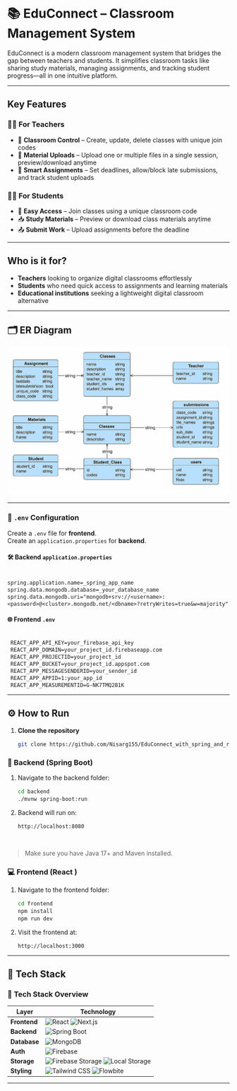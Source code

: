 
# 📚 EduConnect – Classroom Management System

EduConnect is a modern classroom management system that bridges the gap between teachers and students. It simplifies classroom tasks like sharing study materials, managing assignments, and tracking student progress—all in one intuitive platform.

---

##  Key Features

### 👩‍🏫 For Teachers
- 🔹 **Classroom Control** – Create, update, delete classes with unique join codes  
- 📎 **Material Uploads** – Upload one or multiple files in a single session, preview/download anytime  
- 📝 **Smart Assignments** – Set deadlines, allow/block late submissions, and track student uploads  

### 👨‍🎓 For Students
- 🔹 **Easy Access** – Join classes using a unique classroom code  
- 📥 **Study Materials** – Preview or download class materials anytime  
- 📤 **Submit Work** – Upload assignments before the deadline  

---

## Who is it for?

- **Teachers** looking to organize digital classrooms effortlessly  
- **Students** who need quick access to assignments and learning materials  
- **Educational institutions** seeking a lightweight digital classroom alternative  

---

## 🗂️ ER Diagram



![ER Diagram](./assets/er.png)

---


### 📁 `.env` Configuration

Create a `.env` file for **frontend**.<br>
Create an `application.properties` for **backend**.

#### 🛠️ Backend `application.properties`

```application.properties

spring.application.name=_spring_app_name
spring.data.mongodb.database=_your_database_name
spring.data.mongodb.uri="mongodb+srv://<username>:<password>@<cluster>.mongodb.net/<dbname>?retryWrites=true&w=majority"

```

#### 🌐 Frontend `.env`

```env

 REACT_APP_API_KEY=your_firebase_api_key
 REACT_APP_DOMAIN=your_project_id.firebaseapp.com
 REACT_APP_PROJECTID=your_project_id
 REACT_APP_BUCKET=your_project_id.appspot.com
 REACT_APP_MESSAGESENDERID=your_sender_id
 REACT_APP_APPID=1:your_app_id
 REACT_APP_MEASUREMENTID=G-NK7TMQ2B1K

```

---


## ⚙️ How to Run

1. **Clone the repository**
   ```bash
   git clone https://github.com/Nisarg155/EduConnect_with_spring_and_react

### 🔧 Backend (Spring Boot)
1. Navigate to the backend folder:
   ```bash
   cd backend
   ./mvnw spring-boot:run
   ```

3. Backend will run on:

   ```
   http://localhost:8080
   ```
<br>

> Make sure you have Java 17+ and Maven installed.


### 💻 Frontend (React )

1. Navigate to the frontend folder:

   ```bash
   cd frontend
   npm install
   npm run dev
   ```

2. Visit the frontend at:

   ```
   http://localhost:3000
   ```


---


## 🧰 Tech Stack


### 🧱 **Tech Stack Overview**

| Layer        | Technology                                                                                                                                                                                                                                         |
| ------------ | -------------------------------------------------------------------------------------------------------------------------------------------------------------------------------------------------------------------------------------------------- |
| **Frontend** | ![React](https://img.shields.io/badge/React-20232A?style=for-the-badge\&logo=react\&logoColor=61DAFB) ![Next.js](https://img.shields.io/badge/Next.js-000000?style=for-the-badge\&logo=next.js\&logoColor=white)                                   |
| **Backend**  | ![Spring Boot](https://img.shields.io/badge/Spring_Boot-6DB33F?style=for-the-badge\&logo=spring-boot\&logoColor=white)                                                                                                                             |
| **Database** | ![MongoDB](https://img.shields.io/badge/MongoDB-4EA94B?style=for-the-badge\&logo=mongodb\&logoColor=white)                                                                                                                                         |
| **Auth**     | ![Firebase](https://img.shields.io/badge/Firebase_Auth-FFCA28?style=for-the-badge\&logo=firebase\&logoColor=black)                                                                                                                                 |
| **Storage**  | ![Firebase Storage](https://img.shields.io/badge/Firebase_Storage-FFA000?style=for-the-badge\&logo=firebase\&logoColor=black) ![Local Storage](https://img.shields.io/badge/Local_Storage-444444?style=for-the-badge\&logo=files\&logoColor=white) |
| **Styling**  | ![Tailwind CSS](https://img.shields.io/badge/Tailwind_CSS-38B2AC?style=for-the-badge\&logo=tailwind-css\&logoColor=white) ![Flowbite](https://img.shields.io/badge/Flowbite-0F172A?style=for-the-badge\&logo=flowbite\&logoColor=00BFFF)           |

---
